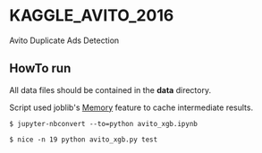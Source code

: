 # KAGGLE_AVITO_2016
Avito Duplicate Ads Detection

## HowTo run

All data files should be contained in the **data** directory.

Script used joblib's [Memory](https://pythonhosted.org/joblib/memory.html) feature to cache intermediate results.

`$ jupyter-nbconvert --to=python avito_xgb.ipynb`

`$ nice -n 19 python avito_xgb.py test`
